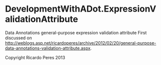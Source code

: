 DevelopmentWithADot.ExpressionValidationAttribute
=================================================

Data Annotations general-purpose expression validation attribute
First discussed on http://weblogs.asp.net/ricardoperes/archive/2012/02/20/general-purpose-data-annotations-validation-attribute.aspx.

Copyright Ricardo Peres 2013